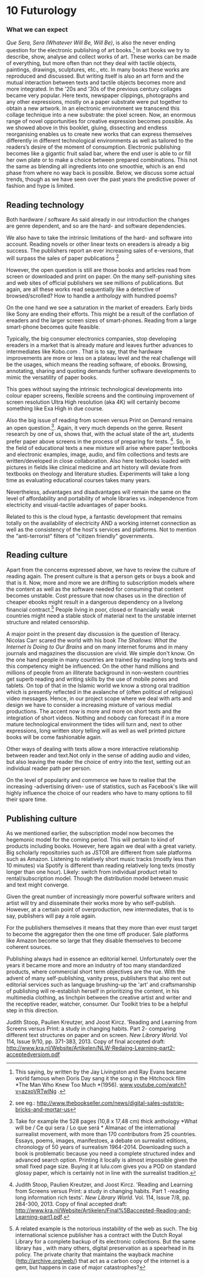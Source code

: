# 10 Futurology


### What we can expect
<!-- By Joost-->
*Que Sera, Sera (Whatever Will Be, Will Be)*, is also the never ending question
for the electronic publishing of art books.[^10-doris] In art books we try to
describe, show, analyse and collect works of art. These works can be
made of everything, but more often than not they deal with tactile
objects, paintings, drawings, sculptures, etc., etc. In many books these
works are reproduced and discussed. But writing itself is also an art
form and the mutual interaction between texts and tactile objects
becomes more and more integrated. In the '20s and '30s of the previous
century collages became very popular. Here texts, newspaper clippings,
photographs and any other expressions, mostly on a paper substrate were
put together to obtain a new artwork. In an electronic environment we
transcend this collage technique into a new substrate: the pixel screen. Now, an enormous range of novel opportunities for creative expression becomes possible.
As we showed above in this booklet, gluing, dissecting and endless
reorganising enables us to create new works that can express themselves
differently in different technological environments as well as tailored
to the readers’s desire of the moment of consumption. Electronic
publishing becomes like a gigantic fruit salad bar, where the end user
is able to or fill her own plate or to make a choice between prepared
combinations. This not the same as blending all ingredients into one
smoothie, which is an end phase from where no way back is possible.
Below, we discuss some actual trends, though as we have seen over the past years the predictive power of fashion and hype is limited.


## Reading technology 

Both hardware / software
As said already in our introduction the changes are genre dependent, and so are the hard- and software dependencies.

We also have to take the intrinsic limitations of the hard- and software into account. Reading novels or other linear texts on ereaders is already a big success. The publishers report an ever increasing sales of e-versions, that will surpass the sales of paper publications [^10-Books]

However, the open question is still are those books and articles read from screen or downloaded and print on paper. On the many self-punishing sites and web sites of official publishers we see millions of publications. But again, are all these works read sequentially like a detective of browsed/scrolled? How to handle a anthology with hundred poems? 

On the one hand we see a saturation in the market of ereaders. Early birds like Sony are ending their efforts. This might be a result of the conflation of ereaders and the larger screen sizes of smart-phones. Reading from a large smart-phone becomes quite feasible.

Typically, the big consumer electronics companies, stop developing ereaders in a market that is already mature and leaves further advances to intermediates like Kobo.com . That is to say, that the hardware improvements are more or less on a plateau level and the real challenge will be the usages, which means the reading software, of ebooks. Browsing, annotating, sharing and quoting demands further software developments to mimic the versatility of paper books.

This goes without saying the intrinsic technological developments into colour epaper screens, flexible screens and the continuing improvement of screen resolution Ultra High resolution (aka 4K) will certainly become something like Exa High in due course. 	

Also the big issue of reading from screen versus Print on Demand remains an open question.[^10-vanc]. Again, it very much depends on the genre. Resent research by one of us, shows that, with the actual state of the art, students prefer paper above screens in the process of preparing for tests. [^10-stoop]. So, in the field of educational texts a new mixture will arise where paper textbooks and electronic examples, image, audio, and film collections and tests are written/developed in close collaboration. Also here textbooks loaded with pictures in fields like clinical medicine and art history will deviate from textbooks on theology and literature studies. Experiments will take a long time as evaluating educational courses takes many years. 

Nevertheless, advantages and disadvantages will remain the same on the level of affordability and portability of whole libraries vs. independence from electricity and visual-tactile advantages of paper books.

Related to this is the cloud hype, a fantastic development that remains totally  on the availability of electricity AND a working internet connection as well as the consistency of the host's services and platforms. Not to mention the "anti-terrorist" filters of "citizen friendly" governments.


## Reading culture 

Apart from the concerns expressed above, we have to review the culture of reading again. The present culture is that a person gets or buys a book and that is it. Now, more and more we are drifting to subscription models where the content as well as the software needed for consuming that content becomes unstable. 
Cost pressure that now chases us in the direction of cheaper ebooks might result in a dangerous dependency on a livelong financial contract.[^10-way] 
People living in poor, closed or financially weak countries might need a stable stock of material next to the unstable internet structure and related censorship.  

A major point in the present day discussion is the question of literacy. Nicolas Carr scared the world with his book *The Shallows: What the Internet Is Doing to Our Brains* and on many internet forums and in many journals and magazines the discussion are vivid. We simple don't know. On the one hand people in many countries are trained by reading long texts and this competency might be influenced. On the other hand millions and millions of people from an illiterate background in  non-western countries get superb reading and writing skills by the use of mobile pones and tablets. On top of that in the Islamic world we know a strong oral tradition which is presently reflected in the avalanche of (often political of religious) video messages. Hence, in our project scope where we deal with arts and design we have to consider a increasing mixture of various medial productions. The accent now is more and more on short texts and the integration of short videos. Nothing and nobody can forecast if in a more mature technological environment the tides will turn and, next to other expressions, long written story telling will as well as well printed picture books will be come fashionable again. 


Other ways of dealing with texts allow a more interactive relationship between reader and text.Not only in the sense of adding audio and video, but also leaving the reader the choice of entry into the text, setting out an individual reader path per person. 

On the level of popularity and commerce we have to realise that the increasing -advertising driven- use of statistics, such as Facebook's like will highly influence the choice of our readers who have to many options to fill their spare time.


## Publishing culture

As we mentioned earlier, the subscription model now becomes the hegemonic model for the coming period. This will pertain to kind of products including books. However, here again we deal with a great variety. Big scholarly repositories such as JSTOR are different from sale platforms such as Amazon. Listening to relatively short music tracks (mostly less than 10 minutes)  via Spotify is different than reading relatively long texts (mostly longer than one hour). Likely: switch from individual product retail to rental/subscription model. Though the distribution model between music and text might converge. 

Given the great number of increasingly more powerful software writers and artist will try and disseminate their works more by who self-publish. However, at a certain point of overproduction, new intermediates, that is to say, publishers will pay a role again. 

For the publishers themselves it means that they more than ever must target to become the aggregator then the one time off producer. Sale platforms like Amazon become so large that they disable themselves to become coherent sources. 


Publishing always had in essence an editorial kernel. Unfortunately over the years it became more and more an industry of too many standardized products, where commercial short term objectives are the rue. With the advent of many self-publishing, vanity press, publishers that also rent out editorial services such as language brushing-up the 'art' and craftsmanship of publishing will re-establish herself in prioritizing the content, in his multimedia clothing, as linchpin between the creative artist and writer and the receptive reader, watcher, consumer.
Our Toolkit tries to be a helpful step in this direction.



[^10-doris]: This saying, by written by the Jay Livingston and Ray Evans became world famous when Doris Day sang it the song in the Hitchcock film *The Man Who Knew Too Much *(1956). www.youtube.com/watch?v=azxoVRTwlNg .

[^10-Books]: see eg.: http://www.thebookseller.com/news/digital-sales-outstrip-bricks-and-mortar-us

[^10-vanc]: Take for example the 528 pages (10,8 x 17,48 cm) thick anthology *What will be / Ce qui sera / Lo que será *  Almanac of the international surrealist movement, with more than 170 contributors from 25 countries. Essays, poems, images, manifestoes, a debate on surrealist editions, chronology of 50 years of surrealism 1964-2014. Downloading such a book is problematic because you need a complete structured index and advanced search option. Printing it locally is almost impossible given the small fixed page size. Buying it at lulu.com gives you a POD on standard glossy paper, which is certainly not in line with the surrealist tradition.

[^10-stoop]: Judith Stoop, Paulien Kreutzer, and Joost Kircz. 'Reading and Learning from Screens versus Print: a study in changing habits. Part 1 -reading long information rich texts'. *New Library World*. Vol. 114, Issue 7/8, pp. 284-300, 2013. Copy of final accepted draft: http://www.kra.nl/Website/Artikelen/Final%5Baccepted-Reading-and-Learning-part1.pdf.

Judith Stoop, Paulien Kreutzer, and Joost Kircz. 'Reading and Learning from Screens versus Print: a study in changing habits. Part 2- comparing different text structures on paper and on screen. *New Library World*. Vol 114, Issue 9/10, pp. 371-383, 2013. Copy of final accepted draft: http://www.kra.nl/Website/Artikelen/NLW-Redaing-Learning-part2-acceptedversiom.pdf 	

[^10-way]: A related example is the notorious instability of the web as such. The big international science publisher has a contract with the Dutch Royal Library for a complete backup of its electronic collections. But the same library has , with many others, digital preservation as a spearhead in its policy. The private charity that maintains the wayback machine (http://archive.org/web/) that act as a carbon copy of the internet is a gem, but happens in case of major catastrophes?  